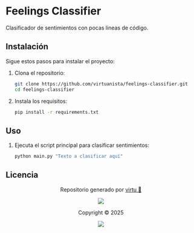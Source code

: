 # Feelings Classifier

Clasificador de sentimientos con pocas lineas de código.

## Instalación

Sigue estos pasos para instalar el proyecto:

1. Clona el repositorio:

    ```bash
    git clone https://github.com/virtuanista/feelings-classifier.git
    cd feelings-classifier
    ```
2. Instala los requisitos:

    ```bash
    pip install -r requirements.txt
    ```

## Uso

1. Ejecuta el script principal para clasificar sentimientos:

    ```bash
    python main.py "Texto a clasificar aquí"
    ```

## Licencia

<p align="center">
	Repositorio generado por <a href="https://github.com/virtuanista" target="_blank">virtu 🎣</a>
</p>

<p align="center">
	<img src="https://open.soniditos.com/cat_footer.svg" />
</p>

<p align="center">
	Copyright &copy; 2025
</p>

<p align="center">
	<a href="/LICENSE"><img src="https://img.shields.io/static/v1.svg?style=for-the-badge&label=License&message=MIT&logoColor=d9e0ee&colorA=363a4f&colorB=b7bdf8"/></a>
</p>
